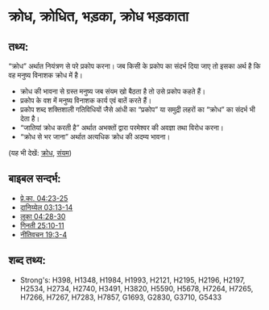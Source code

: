 # क्रोध, क्रोधित, भड़का, क्रोध भड़काता #

## तथ्य: ##

“क्रोध” अर्थात नियंत्रण से परे प्रकोप करना। जब किसी के प्रकोप का संदर्भ दिया जाए तो इसका अर्थ है कि वह मनुष्य विनाशक क्रोध में है।

* क्रोध की भावना से ग्रस्त मनुष्य जब संयम खो बैठता है तो उसे प्रकोप कहते हैं।
* प्रकोप के वश में मनुष्य विनाशक कार्य एवं बातें करते हैं।
* प्रकोप शब्द शक्तिशाली गतिविधियों जैसे आंधी का “प्रकोप” या समुद्री लहरों का “क्रोध” का संदर्भ भी देता है।
* “जातियां क्रोध करती है” अर्थात अभक्तों द्वारा परमेश्वर की अवज्ञा तथा विरोध करना।
* “क्रोध से भर जाना” अर्थात अत्यधिक क्रोध की अदम्य भावना।

(यह भी देखें: [क्रोध](../other/angry.md), [संयम](../other/selfcontrol.md)) 

## बाइबल सन्दर्भ: ##

* [प्रे.का. 04:23-25](rc://hi/tn/help/act/04/23)
* [दानिय्येल 03:13-14](rc://hi/tn/help/dan/03/13)
* [लूका 04:28-30](rc://hi/tn/help/luk/04/28)
* [गिनती 25:10-11](rc://hi/tn/help/num/25/10)
* [नीतिवचन 19:3-4](rc://hi/tn/help/pro/19/03)

## शब्द तथ्य: ##

* Strong's: H398, H1348, H1984, H1993, H2121, H2195, H2196, H2197, H2534, H2734, H2740, H3491, H3820, H5590, H5678, H7264, H7265, H7266, H7267, H7283, H7857, G1693, G2830, G3710, G5433
